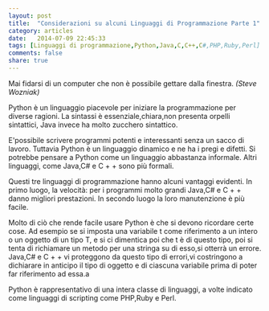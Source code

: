 ```yaml
---
layout: post
title:  "Considerazioni su alcuni Linguaggi di Programmazione Parte 1"
category: articles
date:   2014-07-09 22:45:33
tags: [Linguaggi di programmazione,Python,Java,C,C++,C#,PHP,Ruby,Perl]
comments: false
share: true
---
```


Mai fidarsi di un computer che non è possibile gettare dalla finestra. 
*(Steve Wozniak)*

Python è un linguaggio piacevole per iniziare la programmazione per diverse ragioni.
La sintassi è essenziale,chiara,non presenta orpelli sintattici, Java invece ha molto zucchero sintattico. 

E'possibile scrivere programmi potenti e interessanti senza un sacco di lavoro. Tuttavia Python è un linguaggio dinamico e ne ha i pregi e difetti. Si potrebbe pensare a Python come un linguaggio abbastanza informale. Altri linguaggi, come Java,C# e C + + sono più formali.

Questi tre linguaggi di programmazione  hanno alcuni vantaggi evidenti. In primo luogo, la velocità: per i programmi molto grandi Java,C# e C + + danno migliori prestazioni. In secondo luogo la loro manutenzione è più facile.

Molto di ciò che rende facile usare Python è che si devono ricordare certe cose. Ad esempio se si imposta una variabile t come riferimento a un intero o un oggetto di un tipo T, e si ci dimentica poi che t è di questo tipo, poi si tenta di richiamare un metodo per una stringa su di esso,si otterrà un errore. Java,C# e C + + vi proteggono da questo tipo di errori,vi costringono a dichiarare in anticipo il tipo di oggetto e di ciascuna variabile prima di poter far riferimento ad essa.a

Python è rappresentativo di una intera classe di linguaggi, a volte indicato come linguaggi di scripting come PHP,Ruby e Perl. 

